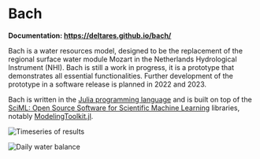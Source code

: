 # Bach

**Documentation: https://deltares.github.io/bach/**

Bach is a water resources model, designed to be the replacement of the regional
surface water module Mozart in the Netherlands Hydrological Instrument (NHI).
Bach is still a work in progress, it is a prototype that demonstrates all
essential functionalities. Further development of the prototype in a software
release is planned in 2022 and 2023.

Bach is written in the [Julia programming language](https://julialang.org/) and is built
on top of the [SciML: Open Source Software for Scientific Machine Learning](https://sciml.ai/)
libraries, notably [ModelingToolkit.jl](https://mtk.sciml.ai/stable/).

![Timeseries of
results](https://user-images.githubusercontent.com/4471859/179259333-070dfe18-8f43-4ac4-bb38-013b252e2e4b.png)

![Daily water
balance](https://user-images.githubusercontent.com/4471859/179259174-0caccd4a-c51b-449e-873c-17d48cfc8870.png)
